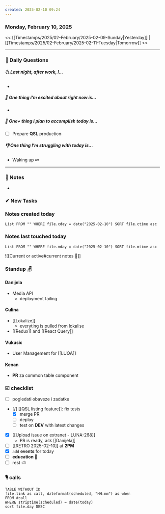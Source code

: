 ```yaml
---
created: 2025-02-10 09:24
---
```

### Monday, February 10, 2025

<< [[Timestamps/2025/02-February/2025-02-09-Sunday|Yesterday]] | [[Timestamps/2025/02-February/2025-02-11-Tuesday|Tomorrow]] >>

---
### 📅 Daily Questions
##### 🌜 **Last night, after work, I...**
- 

##### 🙌 **One thing I'm excited about right now is...**
- 

##### 🚀 **One+ thing I plan to accomplish today is...**
- [ ] Prepare **QSL** production

##### 👎 **One thing I'm struggling with today is...**
- Waking up 💤

---
### 📝 Notes
- 
### ✔ New Tasks


### Notes created today
```dataview
List FROM "" WHERE file.cday = date("2025-02-10") SORT file.ctime asc
```

### Notes last touched today
```dataview
List FROM "" WHERE file.mday = date("2025-02-10") SORT file.mtime asc
`````

![[Current or active#current notes 📓]]

### Standup 🪑

#### Danijela
- Media API
	- deployment failing
#### Culina
- [[Lokalize]]
	- everyting is pulled from lokalise
- [[Redux]] and [[React Query]]
#### Vukusic
- User Management for [[LUQA]]
#### Kenan
- **PR** za common table component
### ☑ checklist
- [ ] pogledati  obaveze i zadatke
- [/] [[QSL listing feature]]: fix tests
	- [x] merge PR
	- [ ] deploy
	- [ ] test on **DEV** with latest changes
- [x] [[Upload issue on extranet - LUNA-268]]
	- PR is ready, ask [[Danijela]]
- [ ] [[RETRO 2025-02-10]] at **2PM**
- [x] `add` **events** for today
- [ ] **education 🎒**
- [ ] rest ⛅

### 🎙 calls

```dataview
TABLE WITHOUT ID
file.link as call, dateformat(scheduled, "HH:mm") as when
FROM #call
WHERE striptime(scheduled) = date(today)
sort file.day DESC
```
